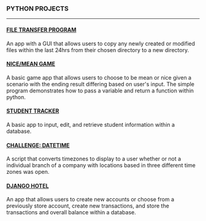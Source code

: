 ### PYTHON PROJECTS ###
---

#### [FILE TRANSFER PROGRAM](https://github.com/esievaughn/Python-Projects/tree/main/FileTransfer) ####
An app with a GUI that allows users to copy any newly created or modified files within the last 24hrs from their chosen directory to a new directory.

#### [NICE/MEAN GAME](https://github.com/esievaughn/Python-Projects/tree/main/NiceMeanGame) ####
A basic game app that allows users to choose to be mean or nice given a scenario with the ending result differing based on user's input. The simple program demonstrates how to pass a variable and return a function within python.

#### [STUDENT TRACKER](https://github.com/esievaughn/Python-Projects/tree/main/Student-Tracker) ####
A basic app to input, edit, and retrieve student information within a database. 

####  [CHALLENGE: DATETIME](https://github.com/esievaughn/Python-Projects/blob/main/Python-Challenges/DateTimeChallenge.py) ####
A script that converts timezones to display to a user whether or not a individual branch of a company with locations based in three different time zones was open. 

#### [DJANGO HOTEL](https://github.com/esievaughn/DjangoCheckbook) ####
An app that allows users to create new accounts or choose from a previously store account, create new transactions, and store the transactions and overall balance within a database. 
